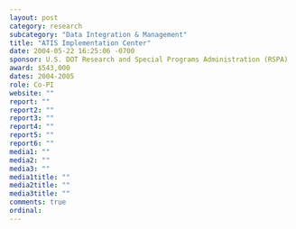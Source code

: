 ```yaml
---
layout: post
category: research
subcategory: "Data Integration & Management"
title: "ATIS Implementation Center"
date: 2004-05-22 16:25:06 -0700
sponsor: U.S. DOT Research and Special Programs Administration (RSPA)
award: $543,000
dates: 2004-2005
role: Co-PI
website: ""
report: ""
report2: ""
report3: ""
report4: ""
report5: ""
report6: ""
media1: ""
media2: ""
media3: ""
media1title: ""
media2title: ""
media3title: ""
comments: true
ordinal: 
---
```





